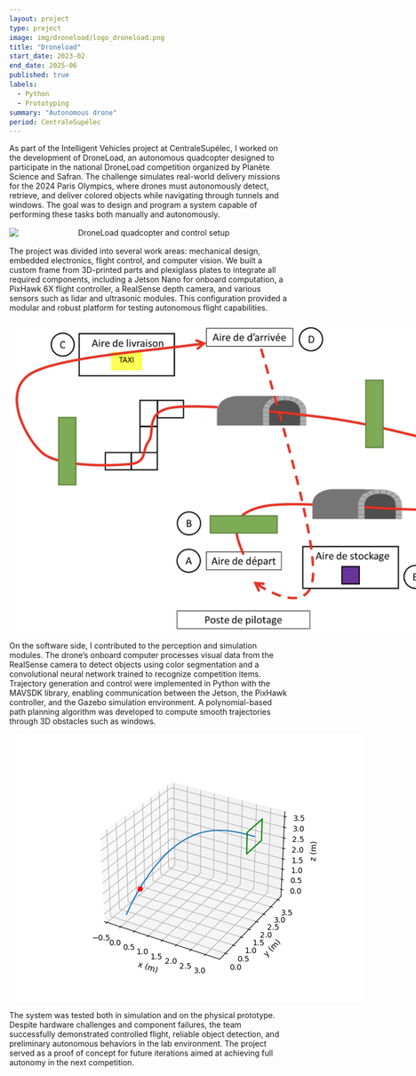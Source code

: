 ```yaml
---
layout: project
type: project
image: img/droneload/logo_droneload.png
title: "Droneload"
start_date: 2023-02
end_date: 2025-06
published: true
labels:
  - Python
  - Prototyping
summary: "Autonomous drone"
period: CentraleSupélec
---
```


<div class="container py-3">

<p>
As part of the Intelligent Vehicles project at CentraleSupélec, I worked on the development of DroneLoad, an autonomous quadcopter designed to participate in the national DroneLoad competition organized by Planète Science and Safran. 
The challenge simulates real-world delivery missions for the 2024 Paris Olympics, where drones must autonomously detect, retrieve, and deliver colored objects while navigating through tunnels and windows. 
The goal was to design and program a system capable of performing these tasks both manually and autonomously.
</p>

<p align="center">
  <img src="../img/droneload/droneload.jpeg" alt="DroneLoad quadcopter and control setup" style="max-width: 800px; margin: 1rem auto; display:block;">
</p>

<p>
The project was divided into several work areas: mechanical design, embedded electronics, flight control, and computer vision. 
We built a custom frame from 3D-printed parts and plexiglass plates to integrate all required components, including a Jetson Nano for onboard computation, a PixHawk 6X flight controller, a RealSense depth camera, and various sensors such as lidar and ultrasonic modules. 
This configuration provided a modular and robust platform for testing autonomous flight capabilities.
</p>

<p align="center">
  <img src="../img/droneload/parcours.png" alt="DroneLoad competition course with obstacles and delivery zones" style="max-width: 900px; margin: 1rem auto; display:block;">
</p>

<p>
On the software side, I contributed to the perception and simulation modules. 
The drone’s onboard computer processes visual data from the RealSense camera to detect objects using color segmentation and a convolutional neural network trained to recognize competition items. 
Trajectory generation and control were implemented in Python with the MAVSDK library, enabling communication between the Jetson, the PixHawk controller, and the Gazebo simulation environment. 
A polynomial-based path planning algorithm was developed to compute smooth trajectories through 3D obstacles such as windows.
</p>

<p align="center">
  <img src="../img/droneload/good_path.png" alt="Simulated trajectory for window traversal in 3D space" style="max-width: 700px; margin: 1rem auto; display:block;">
</p>

<p>
The system was tested both in simulation and on the physical prototype. 
Despite hardware challenges and component failures, the team successfully demonstrated controlled flight, reliable object detection, and preliminary autonomous behaviors in the lab environment. 
The project served as a proof of concept for future iterations aimed at achieving full autonomy in the next competition.
</p>

</div>